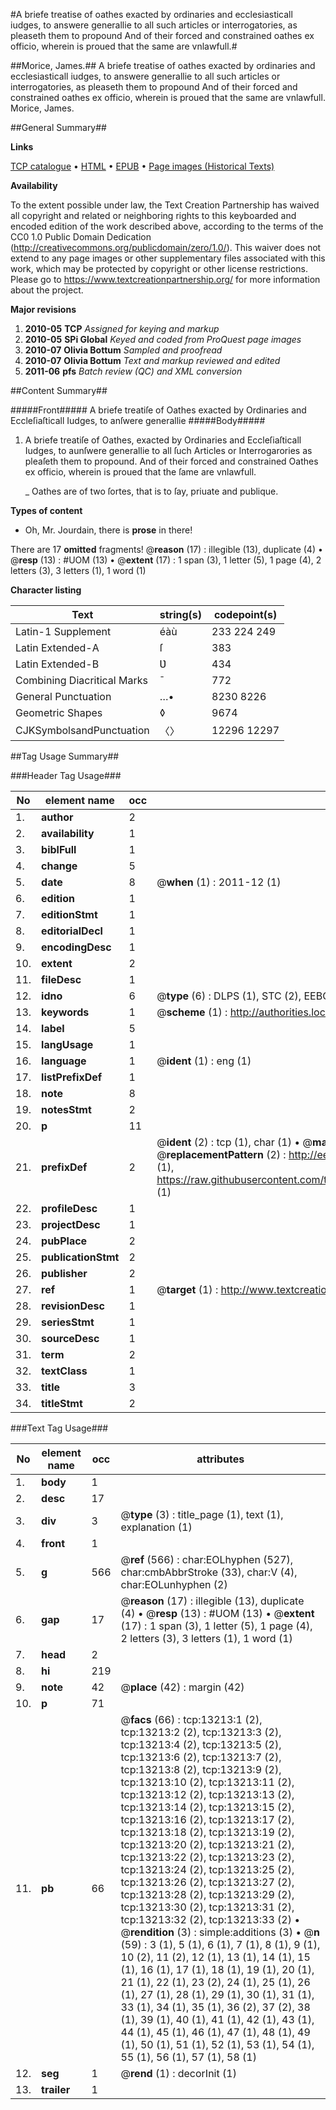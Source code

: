 #A briefe treatise of oathes exacted by ordinaries and ecclesiasticall iudges, to answere generallie to all such articles or interrogatories, as pleaseth them to propound And of their forced and constrained oathes ex officio, wherein is proued that the same are vnlawfull.#

##Morice, James.##
A briefe treatise of oathes exacted by ordinaries and ecclesiasticall iudges, to answere generallie to all such articles or interrogatories, as pleaseth them to propound And of their forced and constrained oathes ex officio, wherein is proued that the same are vnlawfull.
Morice, James.

##General Summary##

**Links**

[TCP catalogue](http://www.ota.ox.ac.uk/tcp/)  • 
[HTML](http://tei.it.ox.ac.uk/tcp/Texts-HTML/free/A07/A07722.html)  • 
[EPUB](http://tei.it.ox.ac.uk/tcp/Texts-EPUB/free/A07/A07722.epub) • 
[Page images (Historical Texts)](https://historicaltexts.jisc.ac.uk/eebo-99848135e)

**Availability**

To the extent possible under law, the Text Creation Partnership has waived all copyright and related or neighboring rights to this keyboarded and encoded edition of the work described above, according to the terms of the CC0 1.0 Public Domain Dedication (http://creativecommons.org/publicdomain/zero/1.0/). This waiver does not extend to any page images or other supplementary files associated with this work, which may be protected by copyright or other license restrictions. Please go to https://www.textcreationpartnership.org/ for more information about the project.

**Major revisions**

1. __2010-05__ __TCP__ *Assigned for keying and markup*
1. __2010-05__ __SPi Global__ *Keyed and coded from ProQuest page images*
1. __2010-07__ __Olivia Bottum__ *Sampled and proofread*
1. __2010-07__ __Olivia Bottum__ *Text and markup reviewed and edited*
1. __2011-06__ __pfs__ *Batch review (QC) and XML conversion*

##Content Summary##

#####Front#####
A briefe treatiſe of Oathes exacted by Ordinaries and Eccleſiaſticall Iudges, to anſwere generallie 
#####Body#####

1. A briefe treatiſe of Oathes, exacted by Ordinaries and Eccleſiaſticall Iudges, to aunſwere generallie to all ſuch Articles or Interrogarories as pleaſeth them to propound. And of their forced and constrained Oathes ex officio, wherein is proued that the ſame are vnlawfull.

    _ Oathes are of two ſortes, that is to ſay, priuate and publique.

**Types of content**

  * Oh, Mr. Jourdain, there is **prose** in there!

There are 17 **omitted** fragments! 
 @__reason__ (17) : illegible (13), duplicate (4)  •  @__resp__ (13) : #UOM (13)  •  @__extent__ (17) : 1 span (3), 1 letter (5), 1 page (4), 2 letters (3), 3 letters (1), 1 word (1)

**Character listing**


|Text|string(s)|codepoint(s)|
|---|---|---|
|Latin-1 Supplement|éàù|233 224 249|
|Latin Extended-A|ſ|383|
|Latin Extended-B|Ʋ|434|
|Combining             Diacritical Marks|̄|772|
|General Punctuation|…•|8230 8226|
|Geometric Shapes|◊|9674|
|CJKSymbolsandPunctuation|〈〉|12296 12297|

##Tag Usage Summary##

###Header Tag Usage###

|No|element name|occ|attributes|
|---|---|---|---|
|1.|__author__|2||
|2.|__availability__|1||
|3.|__biblFull__|1||
|4.|__change__|5||
|5.|__date__|8| @__when__ (1) : 2011-12 (1)|
|6.|__edition__|1||
|7.|__editionStmt__|1||
|8.|__editorialDecl__|1||
|9.|__encodingDesc__|1||
|10.|__extent__|2||
|11.|__fileDesc__|1||
|12.|__idno__|6| @__type__ (6) : DLPS (1), STC (2), EEBO-CITATION (1), PROQUEST (1), VID (1)|
|13.|__keywords__|1| @__scheme__ (1) : http://authorities.loc.gov/ (1)|
|14.|__label__|5||
|15.|__langUsage__|1||
|16.|__language__|1| @__ident__ (1) : eng (1)|
|17.|__listPrefixDef__|1||
|18.|__note__|8||
|19.|__notesStmt__|2||
|20.|__p__|11||
|21.|__prefixDef__|2| @__ident__ (2) : tcp (1), char (1)  •  @__matchPattern__ (2) : ([0-9\-]+):([0-9IVX]+) (1), (.+) (1)  •  @__replacementPattern__ (2) : http://eebo.chadwyck.com/downloadtiff?vid=$1&page=$2 (1), https://raw.githubusercontent.com/textcreationpartnership/Texts/master/tcpchars.xml#$1 (1)|
|22.|__profileDesc__|1||
|23.|__projectDesc__|1||
|24.|__pubPlace__|2||
|25.|__publicationStmt__|2||
|26.|__publisher__|2||
|27.|__ref__|1| @__target__ (1) : http://www.textcreationpartnership.org/docs/. (1)|
|28.|__revisionDesc__|1||
|29.|__seriesStmt__|1||
|30.|__sourceDesc__|1||
|31.|__term__|2||
|32.|__textClass__|1||
|33.|__title__|3||
|34.|__titleStmt__|2||


###Text Tag Usage###

|No|element name|occ|attributes|
|---|---|---|---|
|1.|__body__|1||
|2.|__desc__|17||
|3.|__div__|3| @__type__ (3) : title_page (1), text (1), explanation (1)|
|4.|__front__|1||
|5.|__g__|566| @__ref__ (566) : char:EOLhyphen (527), char:cmbAbbrStroke (33), char:V (4), char:EOLunhyphen (2)|
|6.|__gap__|17| @__reason__ (17) : illegible (13), duplicate (4)  •  @__resp__ (13) : #UOM (13)  •  @__extent__ (17) : 1 span (3), 1 letter (5), 1 page (4), 2 letters (3), 3 letters (1), 1 word (1)|
|7.|__head__|2||
|8.|__hi__|219||
|9.|__note__|42| @__place__ (42) : margin (42)|
|10.|__p__|71||
|11.|__pb__|66| @__facs__ (66) : tcp:13213:1 (2), tcp:13213:2 (2), tcp:13213:3 (2), tcp:13213:4 (2), tcp:13213:5 (2), tcp:13213:6 (2), tcp:13213:7 (2), tcp:13213:8 (2), tcp:13213:9 (2), tcp:13213:10 (2), tcp:13213:11 (2), tcp:13213:12 (2), tcp:13213:13 (2), tcp:13213:14 (2), tcp:13213:15 (2), tcp:13213:16 (2), tcp:13213:17 (2), tcp:13213:18 (2), tcp:13213:19 (2), tcp:13213:20 (2), tcp:13213:21 (2), tcp:13213:22 (2), tcp:13213:23 (2), tcp:13213:24 (2), tcp:13213:25 (2), tcp:13213:26 (2), tcp:13213:27 (2), tcp:13213:28 (2), tcp:13213:29 (2), tcp:13213:30 (2), tcp:13213:31 (2), tcp:13213:32 (2), tcp:13213:33 (2)  •  @__rendition__ (3) : simple:additions (3)  •  @__n__ (59) : 3 (1), 5 (1), 6 (1), 7 (1), 8 (1), 9 (1), 10 (2), 11 (2), 12 (1), 13 (1), 14 (1), 15 (1), 16 (1), 17 (1), 18 (1), 19 (1), 20 (1), 21 (1), 22 (1), 23 (2), 24 (1), 25 (1), 26 (1), 27 (1), 28 (1), 29 (1), 30 (1), 31 (1), 33 (1), 34 (1), 35 (1), 36 (2), 37 (2), 38 (1), 39 (1), 40 (1), 41 (1), 42 (1), 43 (1), 44 (1), 45 (1), 46 (1), 47 (1), 48 (1), 49 (1), 50 (1), 51 (1), 52 (1), 53 (1), 54 (1), 55 (1), 56 (1), 57 (1), 58 (1)|
|12.|__seg__|1| @__rend__ (1) : decorInit (1)|
|13.|__trailer__|1||
